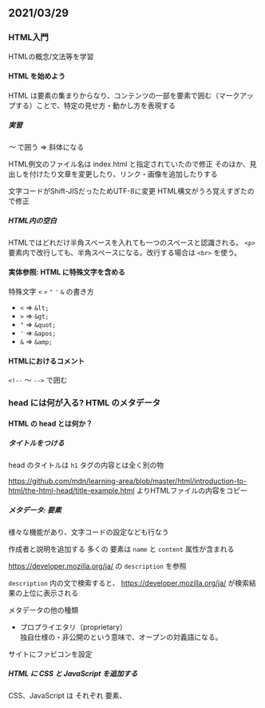 ﻿## 2021/03/29

### HTML入門

HTMLの概念/文法等を学習


#### HTML を始めよう
HTML は要素の集まりからなり、コンテンツの一部を要素で囲む（マークアップする）ことで、特定の見せ方・動かし方を表現する

##### 実習
<em> ～ </em> で囲う
⇒ 斜体になる

HTML例文のファイル名は index.html と指定されていたので修正
そのほか、見出しを付けたり文章を変更したり、リンク・画像を追加したりする

文字コードがShift-JISだったためUTF-8に変更
HTML構文がうろ覚えすぎたので修正

##### HTML内の空白

HTMLではどれだけ半角スペースを入れても一つのスペースと認識される。
`<p>` 要素内で改行しても、半角スペースになる。改行する場合は `<br>` を使う。

#### 実体参照: HTML に特殊文字を含める

特殊文字 `<` `>` `"` `'` `&` の書き方
- `<` ⇒ `&lt;`
- `>` ⇒ `&gt;`
- `"` ⇒ `&quot;`
- `'` ⇒ `&apos;`
- `&` ⇒ `&amp;`

#### HTMLにおけるコメント

`<!--` ～ `-->` で囲む


### head には何が入る? HTML のメタデータ
#### HTML の head とは何か？
##### タイトルをつける
head のタイトルは `h1` タグの内容とは全く別の物

https://github.com/mdn/learning-area/blob/master/html/introduction-to-html/the-html-head/title-example.html よりHTMLファイルの内容をコピー


##### メタデータ: <meta>要素

様々な機能があり、文字コードの設定なども行なう

作成者と説明を追加する
多くの <meta> 要素は `name` と `content` 属性が含まれる

https://developer.mozilla.org/ja/ の `description` を参照

`description` 内の文で検索すると、 https://developer.mozilla.org/ja/ が検索結果の上位に表示される


メタデータの他の種類

- プロプライエタリ（proprietary）  
独自仕様の・非公開のという意味で、オープンの対義語になる。


サイトにファビコンを設定

##### HTML に CSS と JavaScript を追加する

CSS、JavaScript は それぞれ <link> 要素、 <script> 要素で表す

サイトにダウンロードしたCSS・JavaScriptを追加

##### 必要な言語の設定

lang属性で指定
<html lang="en-US">

文中で部分的に指定もできる
<p>Japanese example: <span lang="ja">ご飯が熱い。</span>.</p>


### HTML テキストの基礎
#### 基本: 見出しとパラグラフ
パラグラフは `<p>` で囲み、見出しは `h1` ～ `h6`　で囲む

text-start.html を DL

構造化の練習を行なう


#### リスト

順序無し
<ul>
  <li>～</li>
  <li>～</li>
</ul>

順序付き
<ol>
  <li>～</li>
  <li>～</li>
</ol>

text-start.html をリストに加工
<p>タグも追加

#### 入れ子のリスト
<ul> ～ </ul>、<ol> ～ </ol> の間に <ul> ～ </ul>、<ol> ～ </ol> を入れると、入れ子のリストになる

### 強調と重要性
#### 強調
<em> で囲うことでイタリック体になり、強調扱いになる。スクリーンリーダーでも発音が変わるので、ただイタリック体にするためだけに使ってはいけない。

#### 重要度が高い
<strong> で囲うことで太字になり、重要な意味を持つ扱いになる。こちらも、スクリーンリーダーで発音が変わる。

#### イタリック、太字、下線...
それぞれ <i>、<b> 、<u>で適用できるが表示を変える以上の意味を持たないため、現在は使用しないほうが良い。
イタリック・太字については上記の意味を持つし、下線についてもハイパーリンクと間違えてしまうため、


### ハイパーリンクの作成
#### ハイパーリンクとは
様々なwebコンテンツが利用できるリンク

#### リンクの解剖
<a> タグを使用。リンク先は href= で指定する
title = でリンクにマウスカーソルを合わせた時に表示される文字を指定
リンクには画像も指定可能

#### URL とパスに関する簡単な入門

URLでもファイルパスと同様にサブディレクトリを表現する

##### ドキュメントフラグメント

HTMLの特定の部分（ドキュメントフラグメント）にリンクを作ることもできる

<h2 id="Mailing_address">Mailing address</h2>

のようにidを付けると、

<a href="contacts.html#Mailing_address">mailing address</a>

でidの場所にリンクできる。

同じドキュメント内なら、 `#Mailing_address` でもリンク可能


#### 絶対 URL vs 相対 URL
- 絶対URL  
protocol と domain name を含む、Web 上の絶対位置で定義された位置を指すURL。  
使用されている場所に関係なく、常に同じ場所を指す。  

- 相対URL  
リンクしているファイルからの相対的な場所を指すURL。  
あるファイルを基準にしてファイルの位置を表現する。
リンク切れに注意。


### リンクのベストプラクティス  
#### 明確なリンク用語を使う  
誰にとっても（スクリーンリーダーを含む）わかりやすいリンクテキストを使う。  
リンクがあることはすでにわかるので、さらに「～のリンク」などとは書かない。  
リンクテキストはできるだけ短くする。  

#### できるだけ相対リンクを使う  
- コードが短くなり読みやすくなる  
- 絶対URLだとブラウザがいちいちサーバの検索からやり直すため、表示効率が落ちる  

#### HTML 以外のリソースへのリンク - 明確な道標を残す  
リンク先の情報を表示する。リンクをクリックしたら大きなファイルのダウンロードが始まったり、動画再生が始まったりすると困る環境でサイトを見ている人もいるため。  

#### ダウンロードへのリンクは download 属性を使う  
download 属性を使うことで、ファイル名の初期値を指定できたりする  


#### ナビゲーションメニューを作成

